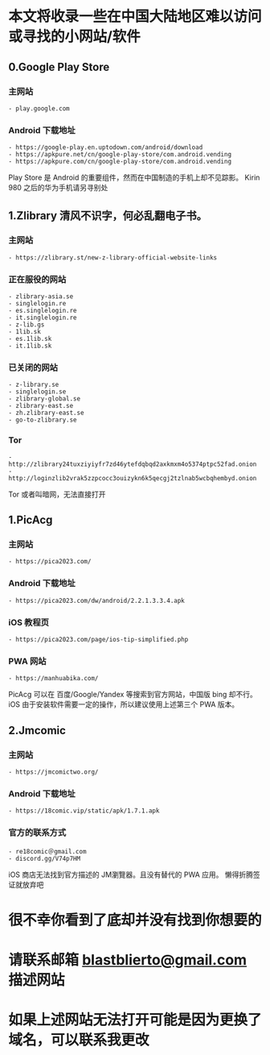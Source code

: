 # 本文将收录一些在中国大陆地区难以访问或寻找的小网站/软件

## 0.Google Play Store
### 主网站
    - play.google.com
### Android 下载地址    
    - https://google-play.en.uptodown.com/android/download
    - https://apkpure.net/cn/google-play-store/com.android.vending
    - https://apkpure.com/cn/google-play-store/com.android.vending

Play Store 是 Android 的重要组件，然而在中国制造的手机上却不见踪影。
Kirin 980 之后的华为手机请另寻别处

## 1.Zlibrary 清风不识字，何必乱翻电子书。
### 主网站
    - https://zlibrary.st/new-z-library-official-website-links
### 正在服役的网站
    - zlibrary-asia.se
    - singlelogin.re
    - es.singlelogin.re
    - it.singlelogin.re
    - z-lib.gs
    - 1lib.sk
    - es.1lib.sk
    - it.1lib.sk
### 已关闭的网站
    - z-library.se
    - singlelogin.se
    - zlibrary-global.se
    - zlibrary-east.se
    - zh.zlibrary-east.se
    - go-to-zlibrary.se
### Tor
    - http://zlibrary24tuxziyiyfr7zd46ytefdqbqd2axkmxm4o5374ptpc52fad.onion
    - http://loginzlib2vrak5zzpcocc3ouizykn6k5qecgj2tzlnab5wcbqhembyd.onion
    
Tor 或者叫暗网，无法直接打开


## 1.PicAcg
###  主网站
    - https://pica2023.com/
###  Android 下载地址
    - https://pica2023.com/dw/android/2.2.1.3.3.4.apk
###  iOS 教程页
    - https://pica2023.com/page/ios-tip-simplified.php
###  PWA 网站
    - https://manhuabika.com/

PicAcg 可以在 百度/Google/Yandex 等搜索到官方网站，中国版 bing 却不行。    
iOS 由于安装软件需要一定的操作，所以建议使用上述第三个 PWA 版本。

## 2.Jmcomic
### 主网站
    - https://jmcomictwo.org/
### Android 下载地址
    - https://18comic.vip/static/apk/1.7.1.apk
### 官方的联系方式
    - re18comic＠gmail.com
    - discord.gg/V74p7HM

iOS 商店无法找到官方描述的 JM瀏覽器。且没有替代的 PWA 应用。
懒得折腾签证就放弃吧
















# 很不幸你看到了底却并没有找到你想要的
# 请联系邮箱 blastblierto@gmail.com 描述网站
# 如果上述网站无法打开可能是因为更换了域名，可以联系我更改
